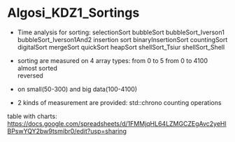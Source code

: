 # Algosi_KDZ1_Sortings

- Time analysis for sorting:
selectionSort
bubbleSort
bubbleSort_Iverson1
bubbleSort_Iverson1And2
insertion sort
binaryInsertionSort
countingSort
digitalSort
mergeSort
quickSort
heapSort
shellSort_Tsiur
shellSort_Shell

- sorting are measured on 4 array types:
from 0 to 5	
from 0 to 4100	
almost sorted	
reversed

- on small(50-300) and big data(100-4100)

- 2 kinds of measurement are provided:
std::chrono
counting operations


table with charts:
https://docs.google.com/spreadsheets/d/1FMMjqHL64LZMGCZEgAvc2yeHlBPswYQY2bw9tsmibr0/edit?usp=sharing

